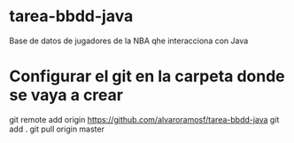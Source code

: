 # tarea-bbdd-java
Base de datos de jugadores de la NBA qhe interacciona con Java


# Configurar el git en la carpeta donde se vaya a crear

git remote add origin https://github.com/alvaroramosf/tarea-bbdd-java
git add .
git pull origin master
